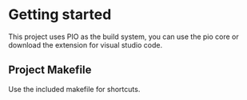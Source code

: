 # Getting started

This project uses PIO as the build system, you can use the pio core or download the extension for visual studio code.


## Project Makefile

Use the included makefile for shortcuts.
